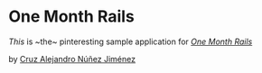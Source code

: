 # One Month Rails

*This* is ~the~ pinteresting sample application for
[*One Month Rails*](http://onemonthrails.com)

by [Cruz Alejandro Núñez Jiménez](http://www.facebook.com/nunez.a.cruz)